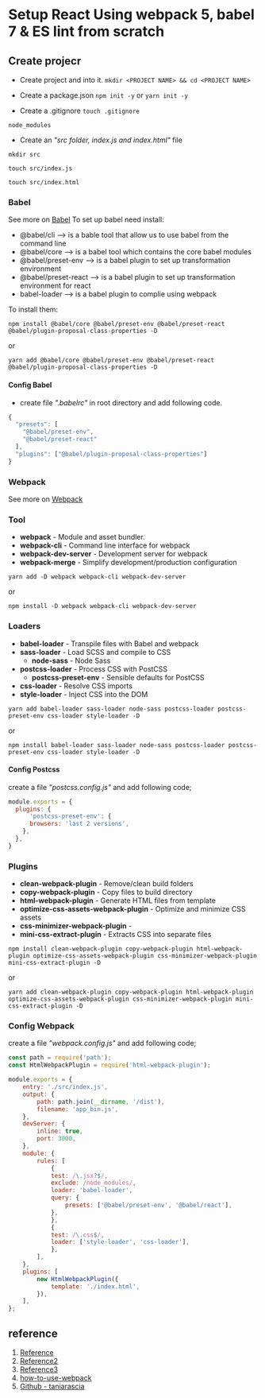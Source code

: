 # Setup React Using webpack 5, babel 7 & ES lint from scratch
## Create projecr
- Create project and into it.
`mkdir <PROJECT NAME> && cd <PROJECT NAME>`

- Create a package.json
`npm init -y` or `yarn init -y`

- Create a .gitignore
`touch .gitignore`

```
node_modules
```

- Create an *"src folder, index.js and index.html"* file

`mkdir src`

`touch src/index.js`

`touch src/index.html`

### Babel
See more on [Babel](https://babeljs.io/docs/en/index.html)
To set up babel need install:
- @babel/cli            --> is a bable tool that allow us to use babel from the command line
- @babel/core           --> is a babel tool which contains the core babel modules
- @babel/preset-env     --> is a babel plugin to set up transformation environment
- @babel/preset-react   --> is a babel plugin to set up transformation environment for react
- babel-loader          --> is a babel plugin to complie using webpack

To install them:

`npm install @babel/core @babel/preset-env @babel/preset-react @babel/plugin-proposal-class-properties -D`

or

`yarn add @babel/core @babel/preset-env @babel/preset-react @babel/plugin-proposal-class-properties -D`

#### Config Babel
- create file *".babelrc"* in root directory and add following code.

```javascript
{
  "presets": [
    "@babel/preset-env",
    "@babel/preset-react"
  ],
  "plugins": ["@babel/plugin-proposal-class-properties"]
}
```
### Webpack
See more on [Webpack](https://webpack.js.org/concepts/)

### **Tool**
- **webpack** - Module and asset bundler.
- **webpack-cli** - Command line interface for webpack
- **webpack-dev-server** - Development server for webpack
- **webpack-merge** - Simplify development/production configuration

`yarn add -D webpack webpack-cli webpack-dev-server` 

or

`npm install -D webpack webpack-cli webpack-dev-server`

### **Loaders**
- **babel-loader** - Transpile files with Babel and webpack
- **sass-loader** - Load SCSS and compile to CSS
  - **node-sass** - Node Sass
- **postcss-loader** - Process CSS with PostCSS
  - **postcss-preset-env** - Sensible defaults for PostCSS
- **css-loader** - Resolve CSS imports
- **style-loader** - Inject CSS into the DOM

`yarn add babel-loader sass-loader node-sass postcss-loader postcss-preset-env css-loader style-loader -D` 

or

`npm install babel-loader sass-loader node-sass postcss-loader postcss-preset-env css-loader style-loader -D`

#### Config Postcss

create a file *"postcss.config.js"* and add following code;

```javascript 
module.exports = {
  plugins: {
      'postcss-preset-env': {
      browsers: 'last 2 versions',
    },
  },
}
```

### **Plugins**
- **clean-webpack-plugin** - Remove/clean build folders
- **copy-webpack-plugin** - Copy files to build directory
- **html-webpack-plugin** - Generate HTML files from template
- **optimize-css-assets-webpack-plugin** - Optimize and minimize CSS assets
- **css-minimizer-webpack-plugin** -
- **mini-css-extract-plugin** - Extracts CSS into separate files

`npm install clean-webpack-plugin copy-webpack-plugin html-webpack-plugin optimize-css-assets-webpack-plugin css-minimizer-webpack-plugin mini-css-extract-plugin -D`

or

`yarn add clean-webpack-plugin copy-webpack-plugin html-webpack-plugin optimize-css-assets-webpack-plugin css-minimizer-webpack-plugin mini-css-extract-plugin -D`


### Config Webpack
create a file *"webpack.config.js"* and add following code;

```javascript
const path = require('path');
const HtmlWebpackPlugin = require('html-webpack-plugin');

module.exports = {
    entry: './src/index.js',
    output: {
        path: path.join(__dirname, '/dist'),
        filename: 'app_bin.js',
    },
    devServer: {
        inline: true,
        port: 3000,
    },
    module: {
        rules: [
            {
            test: /\.jsx?$/,
            exclude: /node_modules/,
            loader: 'babel-loader',
            query: {
                presets: ['@babel/preset-env', '@babel/react'],
            },
            },
            {
            test: /\.css$/,
            loader: ['style-loader', 'css-loader'],
            },
        ],
    },
    plugins: [
        new HtmlWebpackPlugin({
            template: './index.html',
        }),
    ],
};
```

## reference
1. [Reference](https://blog.usejournal.com/setup-react-using-webpack4-babel-7-and-eslint-airbnb-styling-d69c4b2e1da9)
1. [Reference2](https://blog.usejournal.com/setting-up-react-webpack-4-babel-7-from-scratch-2019-b771dca2f637)
1. [Reference3](https://engineering.thinknet.co.th/tutorial-%E0%B9%80%E0%B8%8B%E0%B9%87%E0%B8%95%E0%B8%AD%E0%B8%B1%E0%B8%9E-webpack-%E0%B9%81%E0%B8%A5%E0%B8%B0-react-%E0%B8%95%E0%B8%B1%E0%B9%89%E0%B8%87%E0%B9%81%E0%B8%95%E0%B9%88%E0%B9%80%E0%B8%A3%E0%B8%B4%E0%B9%88%E0%B8%A1%E0%B8%95%E0%B9%89%E0%B8%99%E0%B8%88%E0%B8%99-deploy-fa3d53e96469)
2. [how-to-use-webpack](https://www.taniarascia.com/how-to-use-webpack/)
3. [Github - taniarascia](https://github.com/taniarascia/webpack-boilerplate)